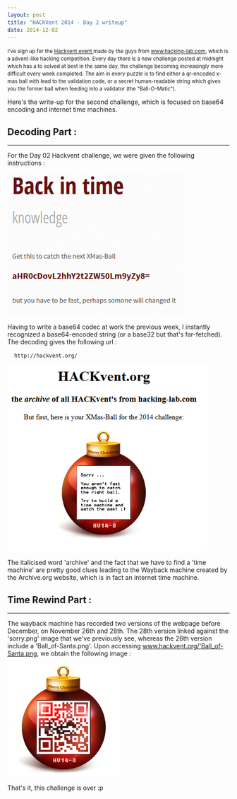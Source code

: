 ```yaml
---
layout: post
title: "HACKVent 2014 - Day 2 writeup"
date: 2014-12-02
---
```

<small>
I've sign up for the <a href = "hackvent.hacking-lab.com"> Hackvent event </a> made by the guys from <a href = "www.hacking-lab.com"> www.hacking-lab.com</a>, which is a advent-like hacking competition. Every day there is a new challenge posted at midnight which has a to solved at best in the same day, the challenge becoming increasingly more difficult every week completed. The aim in every puzzle is to find either a qr-encoded x-mas ball with lead to the validation code, or a secret human-readable string which gives you the former ball when feeding into a validator (the "Ball-O-Matic"). 
</small>

Here's the write-up for the second challenge, which is focused on base64 encoding and internet time machines. 

<!--more-->

## Decoding Part :

- - - - - - -


For the Day 02 Hackvent challenge, we were given the following instructions :

![Riddle from hackvent.hacking-lab.com for Day 2](/assets/hackvent/02/riddle.png)

Having to write a base64 codec at work the previous week, I instantly recognized a base64-encoded string (or a base32 but that's far-fetched). The decoding gives the following url :

<pre> <code> http://hackvent.org/ </code> </pre>

![hackvent.org](/assets/hackvent/02/hackventorg.png)

The italicised word 'archive' and the fact that we have to find a 'time machine' are pretty good clues leading to the Wayback machine created by the Archive.org website, which is in fact an internet time machine.

## Time Rewind Part :

- - - - - - -

The wayback machine has recorded two versions of the webpage before December, on November 26th and 28th. The 28th version linked against the 'sorry.png' image that we've previously see, whereas the 26th version include a 'Ball_of-Santa.png'. Upon accessing www.hackvent.org/'Ball_of-Santa.png, we obtain the following image :

![QR ball for day 2](/assets/hackvent/02/d2.png)

That's it, this challenge is over :p
